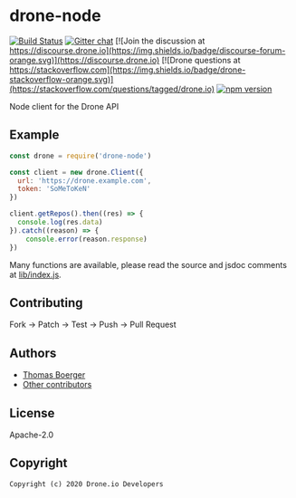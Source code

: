 # drone-node

[![Build Status](http://cloud.drone.io/api/badges/drone/drone-node/status.svg)](http://cloud.drone.io/drone/drone-node)
[![Gitter chat](https://badges.gitter.im/drone/drone.png)](https://gitter.im/drone/drone)
[![Join the discussion at https://discourse.drone.io](https://img.shields.io/badge/discourse-forum-orange.svg)](https://discourse.drone.io)
[![Drone questions at https://stackoverflow.com](https://img.shields.io/badge/drone-stackoverflow-orange.svg)](https://stackoverflow.com/questions/tagged/drone.io)
[![npm version](https://badge.fury.io/js/drone-node.svg)](https://badge.fury.io/js/drone-node)

Node client for the Drone API

## Example

```js
const drone = require('drone-node')

const client = new drone.Client({
  url: 'https://drone.example.com',
  token: 'SoMeToKeN'
})

client.getRepos().then((res) => {
  console.log(res.data)
}).catch((reason) => {
    console.error(reason.response)
})
```

Many functions are available, please read the source and jsdoc comments at [lib/index.js](./lib/index.js).

## Contributing

Fork -> Patch -> Test -> Push -> Pull Request

## Authors

* [Thomas Boerger](https://github.com/tboerger)
* [Other contributors](https://github.com/drone/drone-ruby/graphs/contributors)

## License

Apache-2.0

## Copyright

```
Copyright (c) 2020 Drone.io Developers
```
